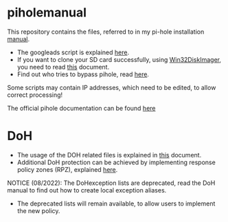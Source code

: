 # piholemanual
This repository contains the files, referred to in my pi-hole installation [manual](https://jpgpi250.github.io/piholemanual/doc/Block%20Ads%20Network-wide%20with%20A%20Raspberry%20Pi-hole.pdf).
- The googleads script is explained [here](https://jpgpi250.github.io/piholemanual/doc/Whitelist%20Google%20Ads%20with%20Pi-hole%20v5.pdf).
- If you want to clone your SD card successfully, using [Win32DiskImager](https://win32diskimager.org/), you need to read [this](https://jpgpi250.github.io/piholemanual/doc/Manually%20resize%20partition%20for%20Backup.pdf) document.
- Find out who tries to bypass pihole, read [here](https://jpgpi250.github.io/piholemanual/doc/Catching%20Firewall%20redirected%20DNS%20requests.pdf).

Some scripts may contain IP addresses, which need to be edited, to allow correct processing!

The official pihole documentation can be found [here](https://docs.pi-hole.net/)

# DoH
- The usage of the DOH related files is explained in [this](https://jpgpi250.github.io/piholemanual/doc/Block%20DOH%20with%20pfsense.pdf) document.
- Additional DoH protection can be achieved by implementing response policy zones (RPZ), explained [here](https://jpgpi250.github.io/piholemanual/doc/Unbound%20response%20policy%20zones.pdf).

NOTICE (08/2022): The DoHexception lists are deprecated, read the DoH manual to find out how to create local exception aliases.
- The deprecated lists will remain available, to allow users to implement the new policy.
